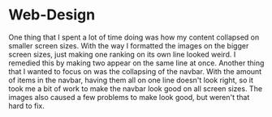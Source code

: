 # Web-Design

One thing that I spent a lot of time doing was how my content collapsed on smaller screen sizes. With the way I formatted the images on the bigger screen sizes, just making one ranking on its own line looked weird. I remedied this by making two appear on the same line at once. Another thing that I wanted to focus on was the collapsing of the navbar. With the amount of items in the navbar, having them all on one line doesn't look right, so it took me a bit of work to make the navbar look good on all screen sizes. The images also caused a few problems to make look good, but weren't that hard to fix.
